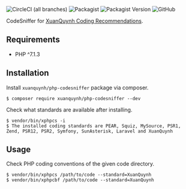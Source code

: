 ![CircleCI (all branches)](https://img.shields.io/circleci/project/github/xuanquynh/php-codesniffer.svg)
![Packagist](https://img.shields.io/packagist/dt/xuanquynh/php-codesniffer.svg)
![Packagist Version](https://img.shields.io/packagist/v/xuanquynh/php-codesniffer.svg?label=version)
![GitHub](https://img.shields.io/github/license/xuanquynh/php-codesniffer.svg)

CodeSniffer for [XuanQuynh Coding Recommendations](https://github.com/xuanquynh/coding-recommendations).

## Requirements

- PHP ^7.1.3

## Installation

Install `xuanquynh/php-codesniffer` package via composer.

    $ composer require xuanquynh/php-codesniffer --dev

Check what standards are available after installing.

    $ vendor/bin/xphpcs -i
    $ The installed coding standards are PEAR, Squiz, MySource, PSR1, Zend, PSR12, PSR2, Symfony, SunAsterisk, Laravel and XuanQuynh

## Usage

Check PHP coding conventions of the given code directory.

    $ vendor/bin/xphpcs /path/to/code --standard=XuanQuynh
    $ vendor/bin/xphpcbf /path/to/code --standard=XuanQuynh
